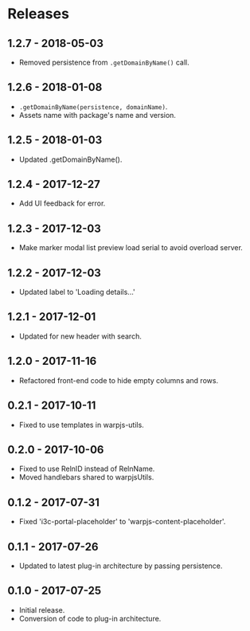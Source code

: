 # Releases

## 1.2.7 - 2018-05-03

- Removed persistence from `.getDomainByName()` call.

## 1.2.6 - 2018-01-08

- `.getDomainByName(persistence, domainName)`.
- Assets name with package's name and version.

## 1.2.5 - 2018-01-03

- Updated .getDomainByName().

## 1.2.4 - 2017-12-27

- Add UI feedback for error.

## 1.2.3 - 2017-12-03

- Make marker modal list preview load serial to avoid overload server.

## 1.2.2 - 2017-12-03

- Updated label to 'Loading details...'

## 1.2.1 - 2017-12-01

- Updated for new header with search.

## 1.2.0 - 2017-11-16

- Refactored front-end code to hide empty columns and rows.

## 0.2.1 - 2017-10-11

- Fixed to use templates in warpjs-utils.

## 0.2.0 - 2017-10-06

- Fixed to use RelnID instead of RelnName.
- Moved handlebars shared to warpjsUtils.

## 0.1.2 - 2017-07-31

- Fixed 'i3c-portal-placeholder' to 'warpjs-content-placeholder'.

## 0.1.1 - 2017-07-26

- Updated to latest plug-in architecture by passing persistence.

## 0.1.0 - 2017-07-25

- Initial release.
- Conversion of code to plug-in architecture.

